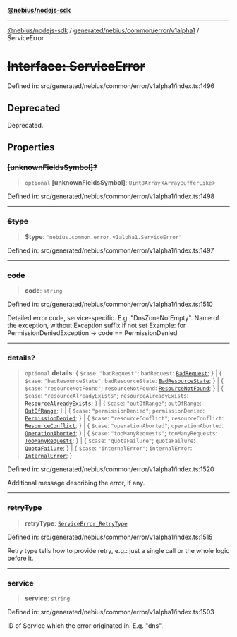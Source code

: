 [**@nebius/nodejs-sdk**](../../../../../../README.md)

---

[@nebius/nodejs-sdk](../../../../../../README.md) / [generated/nebius/common/error/v1alpha1](../README.md) / ServiceError

# ~~Interface: ServiceError~~

Defined in: src/generated/nebius/common/error/v1alpha1/index.ts:1496

## Deprecated

Deprecated.

## Properties

### ~~\[unknownFieldsSymbol\]?~~

> `optional` **\[unknownFieldsSymbol\]**: `Uint8Array`\<`ArrayBufferLike`\>

Defined in: src/generated/nebius/common/error/v1alpha1/index.ts:1498

---

### ~~$type~~

> **$type**: `"nebius.common.error.v1alpha1.ServiceError"`

Defined in: src/generated/nebius/common/error/v1alpha1/index.ts:1497

---

### ~~code~~

> **code**: `string`

Defined in: src/generated/nebius/common/error/v1alpha1/index.ts:1510

Detailed error code, service-specific. E.g. "DnsZoneNotEmpty".
Name of the exception, without Exception suffix if not set
Example: for PermissionDeniedException -> code == PermissionDenied

---

### ~~details?~~

> `optional` **details**: \{ `$case`: `"badRequest"`; `badRequest`: [`BadRequest`](BadRequest.md); \} \| \{ `$case`: `"badResourceState"`; `badResourceState`: [`BadResourceState`](BadResourceState.md); \} \| \{ `$case`: `"resourceNotFound"`; `resourceNotFound`: [`ResourceNotFound`](ResourceNotFound.md); \} \| \{ `$case`: `"resourceAlreadyExists"`; `resourceAlreadyExists`: [`ResourceAlreadyExists`](ResourceAlreadyExists.md); \} \| \{ `$case`: `"outOfRange"`; `outOfRange`: [`OutOfRange`](OutOfRange.md); \} \| \{ `$case`: `"permissionDenied"`; `permissionDenied`: [`PermissionDenied`](PermissionDenied.md); \} \| \{ `$case`: `"resourceConflict"`; `resourceConflict`: [`ResourceConflict`](ResourceConflict.md); \} \| \{ `$case`: `"operationAborted"`; `operationAborted`: [`OperationAborted`](OperationAborted.md); \} \| \{ `$case`: `"tooManyRequests"`; `tooManyRequests`: [`TooManyRequests`](TooManyRequests.md); \} \| \{ `$case`: `"quotaFailure"`; `quotaFailure`: [`QuotaFailure`](QuotaFailure.md); \} \| \{ `$case`: `"internalError"`; `internalError`: [`InternalError`](InternalError.md); \}

Defined in: src/generated/nebius/common/error/v1alpha1/index.ts:1520

Additional message describing the error, if any.

---

### ~~retryType~~

> **retryType**: [`ServiceError_RetryType`](../type-aliases/ServiceError_RetryType.md)

Defined in: src/generated/nebius/common/error/v1alpha1/index.ts:1515

Retry type tells how to provide retry, e.g.: just a single call or the whole logic before it.

---

### ~~service~~

> **service**: `string`

Defined in: src/generated/nebius/common/error/v1alpha1/index.ts:1503

ID of Service which the error originated in. E.g. "dns".
